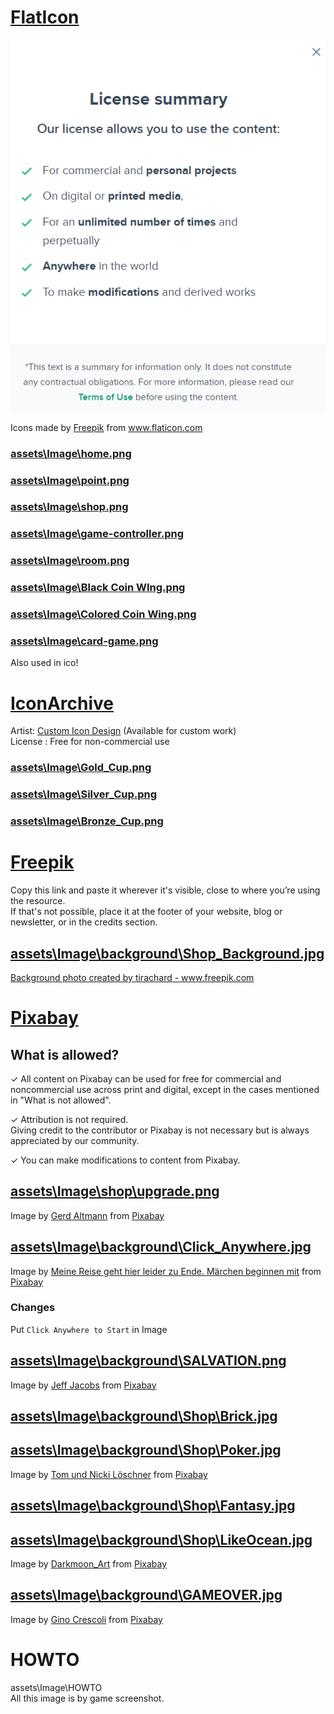 # [FlatIcon](https://www.flaticon.com/)
![FlatIcon](/assets/Image/License/FlatIcon-License.png)

<div>Icons made by <a href="https://www.freepik.com" title="Freepik">Freepik</a> from <a href="https://www.flaticon.com/" title="Flaticon">www.flaticon.com</a></div>


### [assets\Image\home.png](https://www.flaticon.com/free-icon/home_553416?term=home&page=1&position=38&page=1&position=38&related_id=553416&origin=search)

### [assets\Image\point.png](https://www.flaticon.com/free-icon/point_4291373?term=point&page=1&position=9&page=1&position=9&related_id=4291373&origin=search)

### [assets\Image\shop.png](https://www.flaticon.com/free-icon/shop_3982748?term=shop&page=2&position=5&page=2&position=5&related_id=3982748&origin=search)

### [assets\Image\game-controller.png](https://www.flaticon.com/free-icon/game-controller_2972291?term=game&page=1&position=7&page=1&position=7&related_id=2972291)

### [assets\Image\room.png](https://www.flaticon.com/free-icon/room_578110?term=room&page=1&position=8&page=1&position=8&related_id=578110&origin=search)

### [assets\Image\Black Coin WIng.png](https://www.flaticon.com/free-icon/wings_1553431?term=wing&related_id=1553431&origin=search)
### [assets\Image\Colored Coin Wing.png](https://www.flaticon.com/free-icon/wings_1553431?term=wing&related_id=1553431&origin=search)

### [assets\Image\card-game.png](https://www.flaticon.com/free-icon/card-game_2883447?term=card&page=1&position=45&page=1&position=45&related_id=2883447&origin=search)
Also used in ico!

# [IconArchive](https://iconarchive.com/)

Artist: [Custom Icon Design](https://iconarchive.com/artist/custom-icon-design.html) (Available for custom work) \
License : Free for non-commercial use

### [assets\Image\Gold_Cup.png](https://iconarchive.com/show/flatastic-7-icons-by-custom-icon-design/Cup-gold-icon.html)
### [assets\Image\Silver_Cup.png](https://iconarchive.com/show/flatastic-7-icons-by-custom-icon-design/Cup-silver-icon.html)
### [assets\Image\Bronze_Cup.png](https://iconarchive.com/show/flatastic-7-icons-by-custom-icon-design/Cup-bronze-icon.html)

# [Freepik](https://www.freepik.com/)

Copy this link and paste it wherever it's visible, close to where you’re using the resource. \
If that's not possible, place it at the footer of your website, blog or newsletter, or in the credits section.

## [assets\Image\background\Shop_Background.jpg](https://www.freepik.com/free-photo/wooden-board-empty-table-top-blurred-background_1387629.htm#page=1&query=blur%20shop&position=2)
<a href='https://www.freepik.com/photos/background'>Background photo created by tirachard - www.freepik.com</a>

# [Pixabay](https://pixabay.com/)

## What is allowed?
✓	All content on Pixabay can be used for free for commercial and noncommercial use across print and digital, except in the cases mentioned in "What is not allowed".

✓	Attribution is not required. \
Giving credit to the contributor or Pixabay is not necessary but is always appreciated by our community.

✓	You can make modifications to content from Pixabay.

## [assets\Image\shop\upgrade.png](https://pixabay.com/illustrations/update-upgrade-renew-improve-1672350/)
Image by <a href="https://pixabay.com/users/geralt-9301/?utm_source=link-attribution&amp;utm_medium=referral&amp;utm_campaign=image&amp;utm_content=1672350">Gerd Altmann</a> from <a href="https://pixabay.com/?utm_source=link-attribution&amp;utm_medium=referral&amp;utm_campaign=image&amp;utm_content=1672350">Pixabay</a>

## [assets\Image\background\Click_Anywhere.jpg](https://pixabay.com/photos/coffee-cup-coffee-heartbeat-cup-2317201/)
Image by <a href="https://pixabay.com/users/myriams-fotos-1627417/?utm_source=link-attribution&amp;utm_medium=referral&amp;utm_campaign=image&amp;utm_content=2317201">Meine Reise geht hier leider zu Ende. Märchen beginnen mit</a> from <a href="https://pixabay.com/?utm_source=link-attribution&amp;utm_medium=referral&amp;utm_campaign=image&amp;utm_content=2317201">Pixabay</a>

### Changes
Put `Click Anywhere to Start` in Image

## [assets\Image\background\SALVATION.png](https://pixabay.com/photos/jesus-god-bible-holy-clouds-3149505/)
Image by <a href="https://pixabay.com/users/jeffjacobs1990-7438739/?utm_source=link-attribution&amp;utm_medium=referral&amp;utm_campaign=image&amp;utm_content=3149505">Jeff Jacobs</a> from <a href="https://pixabay.com/?utm_source=link-attribution&amp;utm_medium=referral&amp;utm_campaign=image&amp;utm_content=3149505">Pixabay</a>

## [assets\Image\background\Shop\Brick.jpg](https://pixabay.com/photos/blackboard-wall-black-dark-grunge-1846865/)

## [assets\Image\background\Shop\Poker.jpg](https://pixabay.com/photos/poker-game-play-gambling-luck-1564042/)
Image by <a href="https://pixabay.com/users/tonic-pics-3001971/?utm_source=link-attribution&amp;utm_medium=referral&amp;utm_campaign=image&amp;utm_content=1564042">Tom und Nicki Löschner</a> from <a href="https://pixabay.com/?utm_source=link-attribution&amp;utm_medium=referral&amp;utm_campaign=image&amp;utm_content=1564042">Pixabay</a>

## [assets\Image\background\Shop\Fantasy.jpg](https://pixabay.com/illustrations/background-texture-wall-plaster-4326353/)
## [assets\Image\background\Shop\LikeOcean.jpg](https://pixabay.com/illustrations/space-empty-background-image-stage-4152623/)

Image by <a href="https://pixabay.com/users/darkmoon_art-1664300/?utm_source=link-attribution&amp;utm_medium=referral&amp;utm_campaign=image&amp;utm_content=4326353">Darkmoon_Art</a> from <a href="https://pixabay.com/?utm_source=link-attribution&amp;utm_medium=referral&amp;utm_campaign=image&amp;utm_content=4326353">Pixabay</a>

## [assets\Image\background\GAMEOVER.jpg](https://pixabay.com/illustrations/game-over-video-game-final-3862774/)
Image by <a href="https://pixabay.com/users/absolutvision-6158753/?utm_source=link-attribution&amp;utm_medium=referral&amp;utm_campaign=image&amp;utm_content=3862774">Gino Crescoli</a> from <a href="https://pixabay.com/?utm_source=link-attribution&amp;utm_medium=referral&amp;utm_campaign=image&amp;utm_content=3862774">Pixabay</a>


# HOWTO
assets\Image\HOWTO \
All this image is by game screenshot.